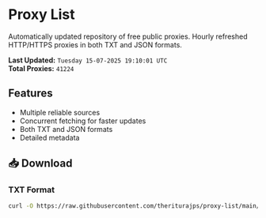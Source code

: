 # Proxy List

Automatically updated repository of free public proxies. Hourly refreshed HTTP/HTTPS proxies in both TXT and JSON formats.

**Last Updated:** `Tuesday 15-07-2025 19:10:01 UTC`  
**Total Proxies:** `41224`

## Features
- Multiple reliable sources
- Concurrent fetching for faster updates
- Both TXT and JSON formats
- Detailed metadata

## 📥 Download

### TXT Format
```bash
curl -O https://raw.githubusercontent.com/theriturajps/proxy-list/main/proxies.txt